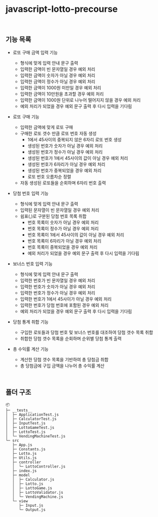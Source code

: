 # javascript-lotto-precourse

<br />

## 기능 목록

- 로또 구매 금액 입력 기능
  - 형식에 맞게 입력 안내 문구 출력
  - 입력한 금액이 빈 문자열일 경우 예외 처리
  - 입력한 금액이 숫자가 아닐 경우 예외 처리
  - 입력한 금액이 정수가 아닐 경우 예외 처리
  - 입력한 금액이 1000원 미만일 경우 예외 처리
  - 입력한 금액이 10만원을 초과할 경우 예외 처리
  - 입력한 금액이 1000원 단위로 나누어 떨어지지 않을 경우 예외 처리
  - 예외 처리가 되었을 경우 예외 문구 출력 후 다시 입력을 기다림

- 로또 구매 기능
  - 입력한 금액에 맞게 로또 구매
  - 구매한 로또 갯수 만큼 로또 번호 자동 생성
    - 1에서 45사이의 중복되지 않은 6자리 로또 번호 생성
    - 생성된 번호가 숫자가 아닐 경우 예외 처리
    - 생성된 번호가 정수가 아닐 경우 예외 처리
    - 생성된 번호가 1에서 45사이의 값이 아닐 경우 예외 처리
    - 생성된 번호가 6자리가 아닐 경우 예외 처리
    - 생성된 번호가 중복되었을 경우 예외 처리
    - 로또 번호 오름차순 정렬
  - 자동 생성된 로또들을 순회하며 6자리 번호 출력

- 당첨 번호 입력 기능
  - 형식에 맞게 입력 안내 문구 출력
  - 입력된 문자열이 빈 문자열일 경우 예외 처리
  - 쉼표(,)로 구분된 당첨 번호 목록 취합
    - 번호 목록이 숫자가 아닐 경우 예외 처리
    - 번호 목록이 정수가 아닐 경우 예외 처리
    - 번호 목록이 1에서 45사이의 값이 아닐 경우 예외 처리
    - 번호 목록이 6자리가 아닐 경우 예외 처리
    - 번호 목록이 중복되었을 경우 예외 처리
    - 예외 처리가 되었을 경우 예외 문구 출력 후 다시 입력을 기다림

- 보너스 번호 입력 기능
  - 형식에 맞게 입력 안내 문구 출력
  - 입력한 번호가 빈 문자열일 경우 예외 처리
  - 입력한 번호가 숫자가 아닐 경우 예외 처리
  - 입력한 번호가 정수가 아닐 경우 예외 처리
  - 입력한 번호가 1에서 45사이가 아닐 경우 예외 처리
  - 입력한 번호가 당첨 번호에 포함된 경우 예외 처리
  - 예외 처리가 되었을 경우 예외 문구 출력 후 다시 입력을 기다림

- 당첨 통계 취합 기능
  - 구입한 로또들과 당첨 번호 및 보너스 번호를 대조하여 당첨 갯수 목록 취합
  - 취합한 당첨 갯수 목록을 순회하며 순위별 당첨 통계 출력

- 총 수익률 계산 기능
  - 계산한 당첨 갯수 목록을 기반하여 총 당첨금 취합
  - 총 당첨금에 구입 금액을 나누어 총 수익률 계산

<br />

## 폴더 구조

```
📦 
├─ __tests__
│  ├─ ApplicationTest.js
│  ├─ CalculatorTest.js
│  ├─ InputTest.js
│  ├─ LottoGameTest.js
│  ├─ LottoTest.js
│  └─ VendingMachineTest.js
└─ src
   ├─ App.js
   ├─ Constants.js
   ├─ Lotto.js
   ├─ Utils.js
   ├─ controller
   │  └─ LottoController.js
   ├─ index.js
   ├─ model
   │  ├─ Calculator.js
   │  ├─ Lotto.js
   │  ├─ LottoGame.js
   │  ├─ LottoValidator.js
   │  └─ VendingMachine.js
   └─ view
      ├─ Input.js
      └─ Output.js
```